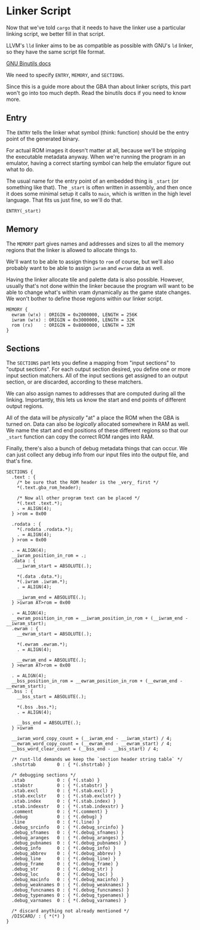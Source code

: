 
# Linker Script

Now that we've told `cargo` that it needs to have the linker use a particular linking script, we better fill in that script.

LLVM's `lld` linker aims to be as compatible as possible with GNU's `ld` linker, so they have the same script file format.

[GNU Binutils docs](https://sourceware.org/binutils/docs/ld/Scripts.html)

We need to specify `ENTRY`, `MEMORY`, and `SECTIONS`.

Since this is a guide more about the GBA than about linker scripts, this part won't go into too much depth.
Read the binutils docs if you need to know more.

## Entry

The `ENTRY` tells the linker what symbol (think: function) should be the entry point of the generated binary.

For actual ROM images it doesn't matter at all, because we'll be stripping the executable metadata anyway.
When we're running the program in an emulator, having a correct starting symbol can help the emulator figure out what to do.

The usual name for the entry point of an embedded thing is `_start` (or something like that).
The `_start` is often written in assembly, and then once it does some minimal setup it calls to `main`, which is written in the high level language.
That fits us just fine, so we'll do that.

```ld
ENTRY(_start)
```

## Memory

The `MEMORY` part gives names and addresses and sizes to all the memory regions that the linker is allowed to allocate things to.

We'll want to be able to assign things to `rom` of course, but we'll also probably want to be able to assign `iwram` and `ewram` data as well.

Having the linker allocate tile and palette data is also possible.
However, usually that's not done within the linker because the program will want to be able to change what's within vram dynamically as the game state changes.
We won't bother to define those regions within our linker script.

```
MEMORY {
  ewram (w!x) : ORIGIN = 0x2000000, LENGTH = 256K
  iwram (w!x) : ORIGIN = 0x3000000, LENGTH = 32K
  rom (rx)    : ORIGIN = 0x8000000, LENGTH = 32M
}
```

## Sections

The `SECTIONS` part lets you define a mapping from "input sections" to "output sections".
For each output section desired, you define one or more input section matchers.
All of the input sections get assigned to an output section, or are discarded, according to these matchers.

We can also assign names to addresses that are computed during all the linking.
Importantly, this lets us know the start and end points of different output regions.

All of the data will be *physically* "at" a place the ROM when the GBA is turned on.
Data can also be *logically* allocated somewhere in RAM as well.
We name the start and end positions of these different regions so that our `_start` function can copy the correct ROM ranges into RAM.

Finally, there's also a bunch of debug metadata things that can occur.
We can just collect any debug info from our input files into the output file, and that's fine.

```ld
SECTIONS {
  .text : {
    /* be sure that the ROM header is the _very_ first */
    *(.text.gba_rom_header);
    
    /* Now all other program text can be placed */
    *(.text .text.*);
    . = ALIGN(4);
  } >rom = 0x00

  .rodata : {
    *(.rodata .rodata.*);
    . = ALIGN(4);
  } >rom = 0x00

  . = ALIGN(4);
  __iwram_position_in_rom = .;
  .data : {
    __iwram_start = ABSOLUTE(.);
    
    *(.data .data.*);
    *(.iwram .iwram.*);
    . = ALIGN(4);
    
    __iwram_end = ABSOLUTE(.);
  } >iwram AT>rom = 0x00

  . = ALIGN(4);
  __ewram_position_in_rom = __iwram_position_in_rom + (__iwram_end - __iwram_start);
  .ewram : {
    __ewram_start = ABSOLUTE(.);
    
    *(.ewram .ewram.*);
    . = ALIGN(4);
    
    __ewram_end = ABSOLUTE(.);
  } >ewram AT>rom = 0x00

  . = ALIGN(4);
  __bss_position_in_rom = __ewram_position_in_rom + (__ewram_end - __ewram_start);
  .bss : {
    __bss_start = ABSOLUTE(.);

    *(.bss .bss.*);
    . = ALIGN(4);

    __bss_end = ABSOLUTE(.);
  } >iwram

  __iwram_word_copy_count = (__iwram_end - __iwram_start) / 4;
  __ewram_word_copy_count = (__ewram_end - __ewram_start) / 4;
  __bss_word_clear_count = (__bss_end - __bss_start) / 4;

  /* rust-lld demands we keep the `section header string table` */
  .shstrtab        0 : { *(.shstrtab) }

  /* debugging sections */
  .stab            0 : { *(.stab) }
  .stabstr         0 : { *(.stabstr) }
  .stab.excl       0 : { *(.stab.excl) }
  .stab.exclstr    0 : { *(.stab.exclstr) }
  .stab.index      0 : { *(.stab.index) }
  .stab.indexstr   0 : { *(.stab.indexstr) }
  .comment         0 : { *(.comment) }
  .debug           0 : { *(.debug) }
  .line            0 : { *(.line) }
  .debug_srcinfo   0 : { *(.debug_srcinfo) }
  .debug_sfnames   0 : { *(.debug_sfnames) }
  .debug_aranges   0 : { *(.debug_aranges) }
  .debug_pubnames  0 : { *(.debug_pubnames) }
  .debug_info      0 : { *(.debug_info) }
  .debug_abbrev    0 : { *(.debug_abbrev) }
  .debug_line      0 : { *(.debug_line) }
  .debug_frame     0 : { *(.debug_frame) }
  .debug_str       0 : { *(.debug_str) }
  .debug_loc       0 : { *(.debug_loc) }
  .debug_macinfo   0 : { *(.debug_macinfo) }
  .debug_weaknames 0 : { *(.debug_weaknames) }
  .debug_funcnames 0 : { *(.debug_funcnames) }
  .debug_typenames 0 : { *(.debug_typenames) }
  .debug_varnames  0 : { *(.debug_varnames) }

  /* discard anything not already mentioned */
  /DISCARD/ : { *(*) }
}
```
